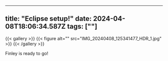 
---
title: "Eclipse setup!"
date: 2024-04-08T18:06:34.587Z
tags: [""]
---
{{< gallery >}}
{{< figure alt="" src="IMG_20240408_125341477_HDR_1.jpg" >}}
{{< /gallery >}}

Finley is ready to go!


